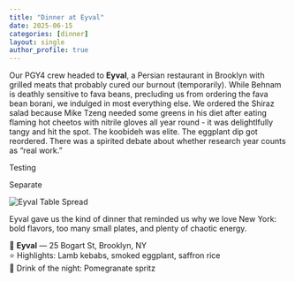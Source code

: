 ```yaml
---
title: "Dinner at Eyval"
date: 2025-06-15
categories: [dinner]
layout: single
author_profile: true
---
```


Our PGY4 crew headed to **Eyval**, a Persian restaurant in Brooklyn with grilled meats that probably cured our burnout (temporarily). While Behnam is deathly sensitive to fava beans, precluding us from ordering the fava bean borani, we indulged in most everything else. We ordered the Shiraz salad because Mike Tzeng needed some greens in his diet after eating flaming hot cheetos with nitrile gloves all year round - it was delightlfully tangy and hit the spot. The koobideh was elite. The eggplant dip got reordered. There was a spirited debate about whether research year counts as “real work.”

Testing

Separate

![Eyval Table Spread](/assets/images/eyval_pic_1.jpg)

Eyval gave us the kind of dinner that reminded us why we love New York: bold flavors, too many small plates, and plenty of chaotic energy.

📍 **Eyval** — 25 Bogart St, Brooklyn, NY  
⭐️ Highlights: Lamb kebabs, smoked eggplant, saffron rice  
🍷 Drink of the night: Pomegranate spritz  
